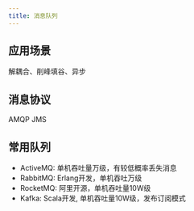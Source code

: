 ```yaml
---
title: 消息队列
---
```


## 应用场景
解耦合、削峰填谷、异步

## 消息协议
AMQP
JMS

## 常用队列
* ActiveMQ: 单机吞吐量万级，有较低概率丢失消息
* RabbitMQ: Erlang开发，单机吞吐万级
* RocketMQ: 阿里开源，单机吞吐量10W级
* Kafka: Scala开发, 单机吞吐量10W级，发布订阅模式